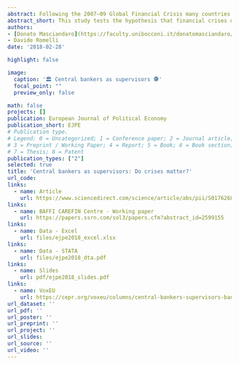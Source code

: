 ```yaml
---
abstract: Following the 2007–09 Global Financial Crisis many countries have changed their financial supervisory architecture by increasing the involvement of central banks in supervision. This has led many scholars to argue that financial crises are an important driver in explaining the evolution of the role of central banks as supervisors. We formally test this hypothesis employing a new database that captures the full set of supervisory reforms implemented during the period 1996-2013 in a large sample of countries. Our findings support the view that systemic banking crises are important drivers of reforms in supervisory structure. However, we also highlight an equally important peer effect, namely a tendency of countries to reform their financial supervisory architecture when others do so as well. We construct several measures of spatial spillover effects and show that they can explain institutional similarities among countries and impact the probability of reforming the role of the central bank in financial sector supervision.
abstract_short: This study tests the hypothesis that financial crises drive changes in central banks' supervisory roles, using a new database of supervisory reforms from 1996-2013. While findings support this view, the research also reveals an equally significant peer effect, where countries tend to reform their financial supervisory architecture in response to reforms in other countries.
authors:
- [Donato Masciandaro](https://faculty.unibocconi.it/donatomasciandaro/)
- Davide Romelli
date: '2018-02-28'

highlight: false

image:
  caption: '🏛️ Central bankers as supervisors 🕵'
  focal_point: ""
  preview_only: false

math: false
projects: []
publication: European Journal of Political Economy
publication_short: EJPE
# Publication type.
# Legend: 0 = Uncategorized; 1 = Conference paper; 2 = Journal article;
# 3 = Preprint / Working Paper; 4 = Report; 5 = Book; 6 = Book section;
# 7 = Thesis; 8 = Patent
publication_types: ["2"]
selected: true
title: 'Central bankers as supervisors: Do crises matter?'
url_code: 
links:
  - name: Article
    url: https://www.sciencedirect.com/science/article/abs/pii/S0176268016301380
links:
  - name: BAFFI CAREFIN Centre - Working paper
    url: https://papers.ssrn.com/sol3/papers.cfm?abstract_id=2599155
links:
  - name: Data - Excel
    url: files/ejpe2018_excel.xlsx
links:
  - name: Data - STATA
    url: files/ejpe2018_dta.pdf
links:
  - name: Slides
    url: pdf/ejpe2018_slides.pdf
links:
  - name: VoxEU
    url: https://cepr.org/voxeu/columns/central-bankers-supervisors-bandwagon-effect
url_dataset: ''
url_pdf: ''
url_poster: ''
url_preprint: ''
url_project: ''
url_slides: 
url_source: ''
url_video: ''
---
```


